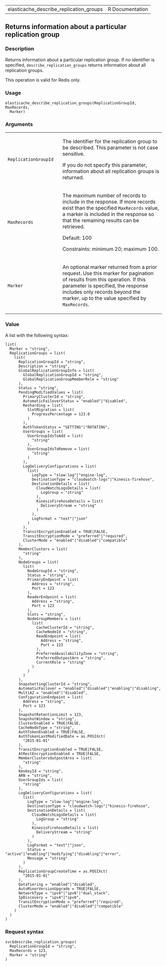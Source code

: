 <table style="width: 100%;">
<tbody>
<tr class="odd">
<td>elasticache_describe_replication_groups</td>
<td style="text-align: right;">R Documentation</td>
</tr>
</tbody>
</table>

## Returns information about a particular replication group

### Description

Returns information about a particular replication group. If no
identifier is specified, `describe_replication_groups` returns
information about all replication groups.

This operation is valid for Redis only.

### Usage

    elasticache_describe_replication_groups(ReplicationGroupId, MaxRecords,
      Marker)

### Arguments

<table>
<colgroup>
<col style="width: 35%" />
<col style="width: 65%" />
</colgroup>
<tbody>
<tr class="odd">
<td><code
id="elasticache_describe_replication_groups_:_ReplicationGroupId">ReplicationGroupId</code></td>
<td><p>The identifier for the replication group to be described. This
parameter is not case sensitive.</p>
<p>If you do not specify this parameter, information about all
replication groups is returned.</p></td>
</tr>
<tr class="even">
<td><code
id="elasticache_describe_replication_groups_:_MaxRecords">MaxRecords</code></td>
<td><p>The maximum number of records to include in the response. If more
records exist than the specified <code>MaxRecords</code> value, a marker
is included in the response so that the remaining results can be
retrieved.</p>
<p>Default: 100</p>
<p>Constraints: minimum 20; maximum 100.</p></td>
</tr>
<tr class="odd">
<td><code
id="elasticache_describe_replication_groups_:_Marker">Marker</code></td>
<td><p>An optional marker returned from a prior request. Use this marker
for pagination of results from this operation. If this parameter is
specified, the response includes only records beyond the marker, up to
the value specified by <code>MaxRecords</code>.</p></td>
</tr>
</tbody>
</table>

### Value

A list with the following syntax:

    list(
      Marker = "string",
      ReplicationGroups = list(
        list(
          ReplicationGroupId = "string",
          Description = "string",
          GlobalReplicationGroupInfo = list(
            GlobalReplicationGroupId = "string",
            GlobalReplicationGroupMemberRole = "string"
          ),
          Status = "string",
          PendingModifiedValues = list(
            PrimaryClusterId = "string",
            AutomaticFailoverStatus = "enabled"|"disabled",
            Resharding = list(
              SlotMigration = list(
                ProgressPercentage = 123.0
              )
            ),
            AuthTokenStatus = "SETTING"|"ROTATING",
            UserGroups = list(
              UserGroupIdsToAdd = list(
                "string"
              ),
              UserGroupIdsToRemove = list(
                "string"
              )
            ),
            LogDeliveryConfigurations = list(
              list(
                LogType = "slow-log"|"engine-log",
                DestinationType = "cloudwatch-logs"|"kinesis-firehose",
                DestinationDetails = list(
                  CloudWatchLogsDetails = list(
                    LogGroup = "string"
                  ),
                  KinesisFirehoseDetails = list(
                    DeliveryStream = "string"
                  )
                ),
                LogFormat = "text"|"json"
              )
            ),
            TransitEncryptionEnabled = TRUE|FALSE,
            TransitEncryptionMode = "preferred"|"required",
            ClusterMode = "enabled"|"disabled"|"compatible"
          ),
          MemberClusters = list(
            "string"
          ),
          NodeGroups = list(
            list(
              NodeGroupId = "string",
              Status = "string",
              PrimaryEndpoint = list(
                Address = "string",
                Port = 123
              ),
              ReaderEndpoint = list(
                Address = "string",
                Port = 123
              ),
              Slots = "string",
              NodeGroupMembers = list(
                list(
                  CacheClusterId = "string",
                  CacheNodeId = "string",
                  ReadEndpoint = list(
                    Address = "string",
                    Port = 123
                  ),
                  PreferredAvailabilityZone = "string",
                  PreferredOutpostArn = "string",
                  CurrentRole = "string"
                )
              )
            )
          ),
          SnapshottingClusterId = "string",
          AutomaticFailover = "enabled"|"disabled"|"enabling"|"disabling",
          MultiAZ = "enabled"|"disabled",
          ConfigurationEndpoint = list(
            Address = "string",
            Port = 123
          ),
          SnapshotRetentionLimit = 123,
          SnapshotWindow = "string",
          ClusterEnabled = TRUE|FALSE,
          CacheNodeType = "string",
          AuthTokenEnabled = TRUE|FALSE,
          AuthTokenLastModifiedDate = as.POSIXct(
            "2015-01-01"
          ),
          TransitEncryptionEnabled = TRUE|FALSE,
          AtRestEncryptionEnabled = TRUE|FALSE,
          MemberClustersOutpostArns = list(
            "string"
          ),
          KmsKeyId = "string",
          ARN = "string",
          UserGroupIds = list(
            "string"
          ),
          LogDeliveryConfigurations = list(
            list(
              LogType = "slow-log"|"engine-log",
              DestinationType = "cloudwatch-logs"|"kinesis-firehose",
              DestinationDetails = list(
                CloudWatchLogsDetails = list(
                  LogGroup = "string"
                ),
                KinesisFirehoseDetails = list(
                  DeliveryStream = "string"
                )
              ),
              LogFormat = "text"|"json",
              Status = "active"|"enabling"|"modifying"|"disabling"|"error",
              Message = "string"
            )
          ),
          ReplicationGroupCreateTime = as.POSIXct(
            "2015-01-01"
          ),
          DataTiering = "enabled"|"disabled",
          AutoMinorVersionUpgrade = TRUE|FALSE,
          NetworkType = "ipv4"|"ipv6"|"dual_stack",
          IpDiscovery = "ipv4"|"ipv6",
          TransitEncryptionMode = "preferred"|"required",
          ClusterMode = "enabled"|"disabled"|"compatible"
        )
      )
    )

### Request syntax

    svc$describe_replication_groups(
      ReplicationGroupId = "string",
      MaxRecords = 123,
      Marker = "string"
    )
